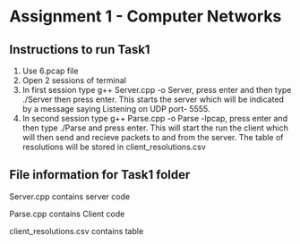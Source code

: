 # Assignment 1 - Computer Networks
## Instructions to run Task1

1. Use 6.pcap file
2. Open 2 sessions of terminal
3. In first session type g++ Server.cpp -o Server, press enter and then type ./Server then press enter. This starts the server which will be indicated by a message saying Listening on UDP port- 5555.
3. In second session type g++ Parse.cpp -o Parse -lpcap, press enter and then type ./Parse and press enter. This will start the run the client which will then send and recieve packets to and from the server. The table of resolutions will be stored in client_resolutions.csv

## File information for Task1 folder

Server.cpp contains server code

Parse.cpp contains Client code

client_resolutions.csv contains table
